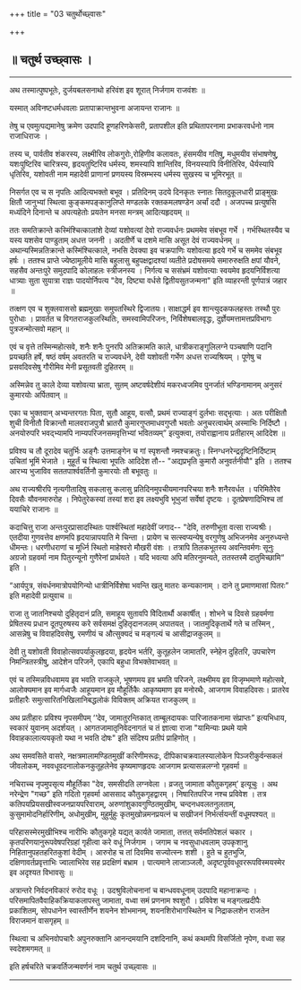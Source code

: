 +++
title = "03 चतुर्थोच्छ्वासः"

+++


## 

## ॥ चतुर्थ उच्छ्वासः ।


_________


अथ तस्मात्पुष्पभूतेः, दुर्जयबलसनाथो हरिवंश इव शूरात् निर्जगाम राजवंशः ॥

यस्मात् अविनष्टधर्मधवलाः प्रतापाक्रान्तभुवना अजायन्त राजानः ॥

तेषु च एवमुत्पद्यमानेषु क्रमेण उदपादि हूणहरिणकेसरी, प्रतापशील इति
प्रथितापरनामा प्रभाकरवर्धनो नाम राजाधिराजः ।

तस्य च, पार्वतीव शंकरस्य, लक्ष्मीरिव लोकगुरोः,रोहिणीव कलावतः, हंसमयीव
गतिषु, मधुमयीव संभाषणेषु, यशःपुष्टिरिव चारित्रस्य, हृदयतुष्टिरिव
धर्मस्य, शमस्यापि शान्तिरिव, विनयस्यापि विनीतिरिव, धैर्यस्यापि धृतिरिव,
यशोवती नाम महादेवी प्राणानां प्रणयस्य विस्रम्भस्य धर्मस्य सुखस्य च
भूमिरभूत् ॥

निसर्गत एव च स नृपतिः आदित्यभक्तो बभूव । प्रतिदिनम् उदये दिनकृतः स्नातः
सितदुकूलधारी प्राङ्मुखः क्षितौ जानुभ्यां स्थित्वा कुङ्कमपङ्कानुलिप्ते
मण्डलके रक्तकमलषण्डेन अर्चां ददौ । अजपच्च प्रत्युषसि मध्यंदिने दिनान्ते
च अपत्यहेतोः प्रयतेन मनसा मन्त्रम् आदित्यहृदयम् ॥

ततः समतिक्रान्ते कस्मिंश्चित्कालांशे देव्यां यशोवत्यां देवो राज्यवर्धनः
प्रथममेव संबभूव गर्भे । गर्भस्थितस्यैव च यस्य यशसेव पाण्डुताम् अधत्त
जननी । अदतीर्णे च दशमे मासि असूत देवं राज्यवर्धनम् ॥
अथान्यस्मिन्नतिक्रान्ते कस्मिंश्चित्काले, नभसि देवक्या इव चक्रपाणिः
यशोवत्या हृदये गर्भे च सममेव संबभूव हर्षः । ततश्च प्राप्ते
ज्येष्ठामूलीये मासि बहुलासु बहुपक्षद्वादश्यां व्यतीते प्रदोषसमये
समारुरुक्षति क्षपां यौवने, सहसैव अन्तःपुरे समुदपादि कोलाहलः स्त्रीजनस्य
। निर्गत्य च ससंभ्रमं यशोवत्याः स्वयमेव हृदयनिर्विशत्या धात्र्याः सुता
सुयात्रा राज्ञः पादयोर्निपत्य "देव, दिष्ट्या वर्धसे द्वितीयसुतजन्मना"
इति व्याहरन्ती पूर्णपात्रं जहार ॥

तत्क्षण एव च शुक्लवाससो ब्रह्ममुखाः समुपतस्थिरे द्विजातयः। साक्षाद्धर्म
इव शान्त्युदकफलहस्तः तस्थौ पुरः पुरोधाः । प्रावर्तत च विगतराजकुलस्थितिः,
समस्वामिपरिजनः, निर्विशेषबालवृद्धः, दुर्ज्ञेयमत्तामत्तप्रविभागः
पुत्रजन्मोत्सवो महान् ॥

एवं च वृत्ते तस्मिन्महोत्सवे, शनैः शनैः पुनरपि अतिक्रामति काले,
धात्रीकराङ्गुलिलग्ने पञ्चषाणि पदानि प्रयच्छति हर्षे, षष्ठं वर्षम् अवतरति
च राज्यवर्धने, देवी यशोवती गर्भेण अधत्त राज्यश्रियम् । पूणेषु च
प्रसवदिवसेषु गौरीमिव मेनी प्रसूतवती दुहितरम् ॥

अस्मिन्नेव तु काले देव्या यशोवत्या भ्राता, सुतम् अष्टवर्षदेशीयं
मकरध्वजमिव पुनर्जातं भण्डिनामानम् अनुसरं कुमारयोः अर्पितवान् ॥

एका च भुक्तवान् अभ्यन्तरगतः पिता, सुतौ आहूय, वत्सौ, प्रथमं राज्याङ्गं
दुर्लभाः सद्भृत्याः । अतः परीक्षितौ शुची विनीतौ विक्रान्तौ मालवराजपुत्रौ
भ्रातरौ कुमारगुप्तमाधवगुप्तौ भवतोः अनुचरत्वार्थम् अस्माभिः निर्दिष्टौ ।
अनयोरुपरि भवद्भ्यामपि नाम्यपरिजनसमवृत्तिभ्यां भवितव्यम्” इत्युक्त्वा,
तयोराह्वानाय प्रतीहारम् आदिदेश ॥

प्रविश्य च तौ दूरादेव चतुर्भिः अङ्गैः उत्तमाङ्गेन च गां स्पृशन्तौ
नमश्चक्रतुः। स्निग्धनरेन्द्रदृष्टिनिर्दिष्टाम् उचितां भूमिं भेजाते ।
मुहूर्तं च स्थित्वा भूपतिः आदिदेश तौ-- "अद्यप्रभृति कुमारौ अनुवर्तनीयौ"
इति । ततश्च आरभ्य भुजाविव सततपार्श्ववर्तिनौ कुमारयोः तौ बभूवतुः ॥

अथ राज्यश्रीरपि नृत्यगीतादिषु सकलासु कलासु प्रतिदिनमुपचीयमानपरिचया शनैः
शनैरवर्धत । परिमितैरेव दिवसैः यौवनमारुरोह । निपेतुरेकस्यां तस्यां शरा इव
लक्ष्यभुवि भूभुजां सर्वेषां दृष्टयः । दूतप्रेषणादिभिश्च तां ययाचिरे
राजानः ॥

कदाचित्तु राजा अन्तःपुरप्रासादस्थितः पार्श्वस्थितां महादेवीं जगाद--
"देवि, तरुणीभूता वत्सा राज्यश्रीः। एतदीया गुणवत्तेव क्षणमपि
हृदयान्नापयाति मे चिन्ता । प्रायेण च सत्स्वप्यन्येषु वरगुणेषु अभिजनमेव
अनुरुध्यन्ते धीमन्तः। धरणीधराणां च मूर्ध्नि स्थितो माहेश्वरो मौखरी वंशः
। तत्रापि तिलकभूतस्य अवन्तिवर्मणः सूनुः अग्रजो ग्रहवर्मा नाम पितुरन्यूनो
गुणैरेनां प्रार्थयते । यदि भवत्या अपि मतिरनुमन्यते, ततस्तस्मै
दातुमिच्छामि“ इति ।

“आर्यपुत्र, संवर्धनमात्रोपयोगिन्यो धात्रीनिर्विशेषा भवन्ति खलु मातरः
कन्यकानाम् । दाने तु प्रमाणमासां पितरः” इति महादेवी प्रत्युवाच ॥

राजा तु जातनिश्चयो दुहितृदानं प्रति, समाहूय सुतावपि विेदितार्थौ
अकार्षीत् । शोभने च दिवसे ग्रहवर्मणा प्रेषितस्य प्रधान दूतपुरुषस्य करे
सर्वसमक्षं दुहितृदानजलम् अपातयत् । जातमुदिकृतार्थे गते च तस्मिन् ,
आसन्नेषु च विवाहदिवसेषु, रमणीयं च औत्सुक्यदं च मङ्गल्यं च आसीद्राजकुलम्
॥

देवी तु यशोवती विवाहोत्सवपर्याकुलहृदया, हृदयेन भर्तरि, कुतूहलेन
जामातरि, स्नेहेन दुहितरि, उपचारेण निमन्त्रितस्त्रीषु, आदेशेन परिजने,
एकापि बहुधा विभक्तेवाभवत् ॥

एवं च तस्मिन्नविधवामय इव भवति राजकुले, भूषणमय इव भ्रमति परिजने,
लक्ष्मीमय इव विजृम्भमाणे महोत्सवे, आलोक्यमान इव मार्गध्वजैः आहूयमान इव
मौहूर्तिकैः आकृष्यमाण इव मनोरथैः, आजगाम विवाहदिवसः। प्रातरेव प्रतीहारैः
समुत्सारितनिखिलानिबद्धलोकं विविक्तम् अक्रियत राजकुलम् ॥

अथ प्रतीहारः प्रविश्य नृपसमीपम् ‘‘देव, जामातुरन्तिकात् ताम्बूलदायकः
पारिजातकनामा संप्राप्तः” इत्यभिधाय, स्वकारं युवानम् अदर्शयत् ।
आगतजामातृनिवेदनागतं च तं ज्ञात्वा राजा "यामिन्याः प्रथमे यामे
विवाहकालात्ययकृतो यथा न भवति दोषः" इति संदिश्य प्रतीपं प्राहिणोत् ।

अथ समवसिते वासरे, नक्षत्रमालामण्डितमुखीं करिणीमरूढः,
दीपिकाचक्रवालस्यालोकेन पिञ्जरीकुर्वन्सकलं जीवलोकम्,
नववधूवदनालोकनकुतूहलेनेव कृष्यमाणहृदयः आजगाम प्रत्यासन्नलग्नो गृहवर्मा ॥

नचिराच्च नृपमुपसृत्य मौहूर्तिका "देव, समसीदति लग्नवेला । व्रजतु जामाता
कौतुकगृहम्’ इत्यूचुः । अथ नरेन्द्रेण "गच्छ" इति गदितो गृहवर्मा आससाद
कौतुकगृहद्वारम् । निषारितपरिज नश्च प्रविवेश । तत्र
कतिपयप्रियसखीस्वजनप्रायपरिवाराम्, अरुणांशुकावगुण्ठितमुखीम्,
चन्दनधवलतनुलताम्, कुसुमामोदनिर्हारिणीम्, अधोमुखीम्, मुहुर्मुहुः
कृतमुखोन्नमनप्रयत्नं च सखीजनं निर्भर्त्सयन्तीं वधूमपश्यत् ॥

परिहासस्मेरमुखीभिश्च नारीभिः कौतुकगृहे यद्यत् कार्यते जामाता, तत्तत्
सर्वमतिपेशलं चकार । कृतपरिणयानुरूपवेषपरिग्रहां गृहीत्वा करे वधूं
निर्जगाम । जगाम च नवसुधाधवलाम् उपकृशानु निहितानुपहतहरितकुशां वेदीम् ।
आरुरोह च तां दिवमिव सज्योत्स्नः शशी । हुते च हुतभुजि,
दक्षिणावर्तप्रवृत्ताभिः ज्वालाभिरेव सह प्रदक्षिणं बभ्राम । पात्यमाने
लाजाञ्जलौ, अदृष्टपूर्ववधूवररूपविस्मयस्मेर इव अदृश्यत विभावसुः ॥

अत्रान्तरे निर्वदनविकारं रुरोद वधूः । उदश्रुविलोचनानां च बान्धववधूनाम्
उदपादि महानाक्रन्दः । परिसमापितवैवाहिकक्रियाकलापस्तु जामाता, वध्वा समं
प्रणनाम श्वशुरौ । प्रविवेश च मङ्गलप्रदीपैः प्रकाशितम्, सोपधानेन
स्वास्तीर्णेन शयनेन शोभमानम्, शयनशिरोभागस्थितेन च निद्राकलशेन राजतेन
विराजमानं वासगृहम् ॥

स्थित्वा च अभिनवोपचारैः अपुनरुक्तानि आनन्दमयानि दशदिनानि, कथं कथमपि
विसर्जितो नृपेण, वध्वा सह स्वदेशमगमत् ॥

इति हर्षचरिते चक्रवर्तिजन्मवर्णनं नाम चतुर्थ उच्छ्वासः ॥


_________


